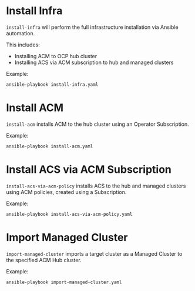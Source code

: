 # Install Infra
`install-infra` will perform the full infrastructure installation via Ansible automation. 

This includes:
* Installing ACM to OCP hub cluster
* Installing ACS via ACM subscription to hub and managed clusters

Example:
```
ansible-playbook install-infra.yaml
```

# Install ACM
`install-acm` installs ACM to the hub cluster using an Operator Subscription.

Example:
```
ansible-playbook install-acm.yaml
```

# Install ACS via ACM Subscription
`install-acs-via-acm-policy` installs ACS to the hub and managed clusters using ACM policies, created using a Subscription.

Example:
```
ansible-playbook install-acs-via-acm-policy.yaml
```

# Import Managed Cluster
`import-managed-cluster` imports a target cluster as a Managed Cluster to the specified ACM Hub cluster.

Example:
```
ansible-playbook import-managed-cluster.yaml
```